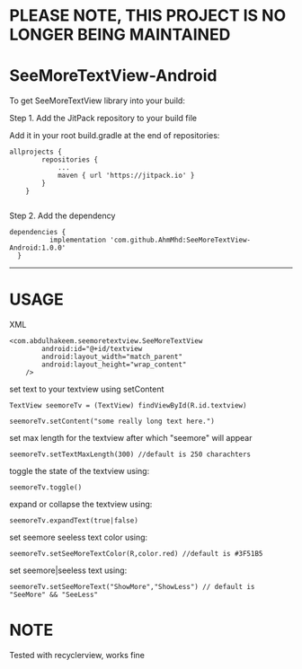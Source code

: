 # PLEASE NOTE, THIS PROJECT IS NO LONGER BEING MAINTAINED

# SeeMoreTextView-Android

To get SeeMoreTextView library into your build:

Step 1. Add the JitPack repository to your build file

Add it in your root build.gradle at the end of repositories:

```
allprojects {
		repositories {
			...
			maven { url 'https://jitpack.io' }
		}
	}
  
  ```
  Step 2. Add the dependency
  ```
  dependencies {
	        implementation 'com.github.AhmMhd:SeeMoreTextView-Android:1.0.0'
	}
  ```
  **************************************************************************************************************************************
  # USAGE

XML

```
<com.abdulhakeem.seemoretextview.SeeMoreTextView
        android:id="@+id/textview
        android:layout_width="match_parent"
        android:layout_height="wrap_content"
	/>
```

set text to your textview using setContent

```
TextView seemoreTv = (TextView) findViewById(R.id.textview)

seemoreTv.setContent("some really long text here.")

```

set max length for the textview after which "seemore" will appear

```
seemoreTv.setTextMaxLength(300) //default is 250 charachters

```
toggle the state of the textview using:

```
seemoreTv.toggle()
```

expand or collapse the textview using:

```
seemoreTv.expandText(true|false)
```

set seemore seeless text color using:
```
seemoreTv.setSeeMoreTextColor(R,color.red) //default is #3F51B5
```

set seemore|seeless text using:

```
seemoreTv.setSeeMoreText("ShowMore","ShowLess") // default is "SeeMore" && "SeeLess"
```


# NOTE
Tested with recyclerview, works fine


  
  
  
